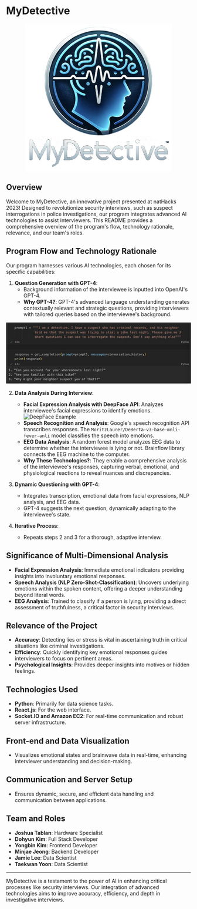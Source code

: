 # MyDetective

<div align="center">
   <img src=./README_img/MyDetectiveLogo.png width="400">
</div>

## Overview
Welcome to MyDetective, an innovative project presented at natHacks 2023! Designed to revolutionize security interviews, such as suspect interrogations in police investigations, our program integrates advanced AI technologies to assist interviewers. This README provides a comprehensive overview of the program's flow, technology rationale, relevance, and our team's roles.

## Program Flow and Technology Rationale
Our program harnesses various AI technologies, each chosen for its specific capabilities:

1. **Question Generation with GPT-4**:
   - Background information of the interviewee is inputted into OpenAI's GPT-4.
   - **Why GPT-4?**: GPT-4's advanced language understanding generates contextually relevant and strategic questions, providing interviewers with tailored queries based on the interviewee's background.

![gpt_example](./README_img/gpt_example.png)

2. **Data Analysis During Interview**:
   - **Facial Expression Analysis with DeepFace API**: Analyzes interviewee's facial expressions to identify emotions.
![DeepFace Example](https://raw.githubusercontent.com/serengil/deepface/master/icon/stock-2.jpg "DeepFace Example")
   - **Speech Recognition and Analysis**: Google's speech recognition API transcribes responses. The `MoritzLaurer/DeBerta-v3-base-mnli-fever-anli` model classifies the speech into emotions.
   - **EEG Data Analysis**: A random forest model analyzes EEG data to determine whether the interviewee is lying or not. Brainflow library connects the EEG machine to the computer.
   - **Why These Technologies?**: They enable a comprehensive analysis of the interviewee's responses, capturing verbal, emotional, and physiological reactions to reveal nuances and discrepancies.

3. **Dynamic Questioning with GPT-4**:
   - Integrates transcription, emotional data from facial expressions, NLP analysis, and EEG data.
   - GPT-4 suggests the next question, dynamically adapting to the interviewee's state.

4. **Iterative Process**:
   - Repeats steps 2 and 3 for a thorough, adaptive interview.

## Significance of Multi-Dimensional Analysis
- **Facial Expression Analysis**: Immediate emotional indicators providing insights into involuntary emotional responses.
- **Speech Analysis (NLP Zero-Shot-Classification)**: Uncovers underlying emotions within the spoken content, offering a deeper understanding beyond literal words.
- **EEG Analysis**: Trained to classify if a person is lying, providing a direct assessment of truthfulness, a critical factor in security interviews.

## Relevance of the Project
- **Accuracy**: Detecting lies or stress is vital in ascertaining truth in critical situations like criminal investigations.
- **Efficiency**: Quickly identifying key emotional responses guides interviewers to focus on pertinent areas.
- **Psychological Insights**: Provides deeper insights into motives or hidden feelings.

## Technologies Used
- **Python**: Primarily for data science tasks.
- **React.js**: For the web interface.
- **Socket.IO and Amazon EC2**: For real-time communication and robust server infrastructure.

## Front-end and Data Visualization
- Visualizes emotional states and brainwave data in real-time, enhancing interviewer understanding and decision-making.

## Communication and Server Setup
- Ensures dynamic, secure, and efficient data handling and communication between applications.

## Team and Roles
- **Joshua Tablan**: Hardware Specialist
- **Dohyun Kim**: Full Stack Developer
- **Yongbin Kim**: Frontend Developer
- **Minjae Jeong**: Backend Developer
- **Jamie Lee**: Data Scientist
- **Taekwan Yoon**: Data Scientist

---

MyDetective is a testament to the power of AI in enhancing critical processes like security interviews. Our integration of advanced technologies aims to improve accuracy, efficiency, and depth in investigative interviews.
